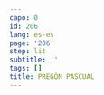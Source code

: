 ```yaml
---
capo: 0
id: 206
lang: es-es
page: '206'
step: lit
subtitle: ''
tags: []
title: PREGÓN PASCUAL
---
```

